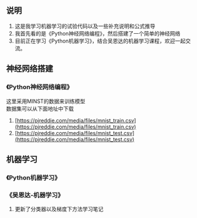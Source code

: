 ## 说明
1. 这是我学习机器学习的试验代码以及一些补充说明和公式推导
2. 我首先看的是《Python神经网络编程》，然后搭建了一个简单的神经网络
3. 目前正在学习《Python机器学习》，结合吴恩达的机器学习课程，欢迎一起交流。

## 神经网络搭建
### 《Python神经网络编程》
这里采用MINST的数据来训练模型  
数据集可以从下面地址中下载  

1. [https://pjreddie.com/media/files/mnist_train.csv](https://pjreddie.com/media/files/mnist_train.csv)
2. [https://pjreddie.com/media/files/mnist_test.csv](https://pjreddie.com/media/files/mnist_test.csv)

## 机器学习
### 《Python机器学习》
### 《吴恩达-机器学习》
1. 更新了分类器以及梯度下方法学习笔记